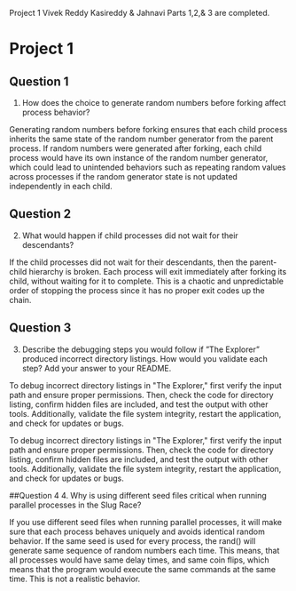 
Project 1 
Vivek Reddy Kasireddy & Jahnavi 
Parts 1,2,& 3 are completed. 

# Project 1 


## Question 1
1. How does the choice to generate random numbers before forking affect process behavior?

Generating random numbers before forking ensures that each child process inherits the same state of the random number generator from the parent process. If random numbers were generated after forking, each child process would have its own instance of the random number generator, which could lead to unintended behaviors such as repeating random values across processes if the random generator state is not updated independently in each child.


## Question 2
2. What would happen if child processes did not wait for their descendants?

If the child processes did not wait for their descendants, then the parent-child hierarchy is broken. Each process will exit immediately after forking its child, without waiting for it to complete. This is a chaotic and unpredictable order of stopping the process since it has no proper exit codes up the chain.


## Question 3

3. Describe the debugging steps you would follow if ”The Explorer” produced incorrect directory listings. How would you validate each step? Add your answer to your README.

To debug incorrect directory listings in "The Explorer," first verify the input path and ensure proper permissions. Then, check the code for directory listing, confirm hidden files are included, and test the output with other tools. Additionally, validate the file system integrity, restart the application, and check for updates or bugs.

To debug incorrect directory listings in "The Explorer," first verify the input path and ensure proper permissions. Then, check the code for directory listing, confirm hidden files are included, and test the output with other tools. Additionally, validate the file system integrity, restart the application, and check for updates or bugs.

##Question 4
4. Why is using different seed files critical when running parallel processes in the Slug Race? 

If you use different seed files when running parallel processes, it will make sure that each process behaves uniquely and avoids identical random behavior. If the same seed is used for every process, the rand() will generate same sequence of random numbers each time. This means, that all processes would have same delay times, and same coin flips, which means that the program would execute the same commands at the same time. This is not a realistic behavior.